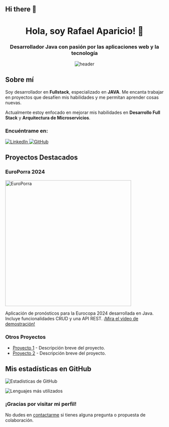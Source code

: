 ## Hi there 👋

<!-- Encabezado con una breve presentación -->
<h1 align="center">Hola, soy Rafael Aparicio! 👋</h1>
<h3 align="center">Desarrollador Java con pasión por las aplicaciones web y la tecnología</h3>

<!-- Imagen de cabecera -->
<p align="center">
  <img src="https://user-images.githubusercontent.com/XXXXX/header-image.png" alt="header" />
</p>

<!-- Sección sobre mí -->
<h2>Sobre mí</h2>
<p>Soy desarrollador en <strong>Fullstack</strong>, especializado en <strong>JAVA</strong>. Me encanta trabajar en proyectos que desafíen mis habilidades y me permitan aprender cosas nuevas.</p>
<p>Actualmente estoy enfocado en mejorar mis habilidades en <strong>Desarrollo Full Stack</strong> y <strong>Arquitectura de Microservicios</strong>.</p>

<!-- Enlaces a redes sociales -->
<h3>Encuéntrame en:</h3>
<p>
  <a href="https://www.linkedin.com/in/rafael-aparicio8/">
    <img src="https://img.shields.io/badge/LinkedIn-blue?style=flat&logo=linkedin" alt="LinkedIn">
  </a>
  <a href="https://github.com/RafaelAparicio8">
    <img src="https://img.shields.io/badge/GitHub-000?style=flat&logo=github" alt="GitHub">
  </a>
</p>

<!-- Sección de proyectos destacados -->
<h2>Proyectos Destacados</h2>

<!-- Proyecto EuroPorra -->
<h3>EuroPorra 2024</h3>
<p>
  <a href="https://github.com/RafaelAparicio8/EuroPorra">
    <img src="https://img.youtube.com/vi/Wm0rx-MBwZM/0.jpg" alt="EuroPorra" style="width:400px;">
  </a>
</p>
<p>Aplicación de pronósticos para la Eurocopa 2024 desarrollada en Java. Incluye funcionalidades CRUD y una API REST. ¡<a href="https://youtu.be/Wm0rx-MBwZM">Mira el video de demostración!</a></p>

<!-- Otros proyectos -->
<h3>Otros Proyectos</h3>
<ul>
  <li><a href="https://github.com/RafaelAparicio8/Proyecto1">Proyecto 1</a> - Descripción breve del proyecto.</li>
  <li><a href="https://github.com/RafaelAparicio8/Proyecto2">Proyecto 2</a> - Descripción breve del proyecto.</li>
</ul>

<!-- Sección de estadísticas de GitHub -->
<h2>Mis estadísticas en GitHub</h2>
<p>
  <img src="https://github-readme-stats.vercel.app/api?username=RafaelAparicio8&show_icons=true&theme=radical" alt="Estadísticas de GitHub">
</p>
<p>
  <img src="https://github-readme-stats.vercel.app/api/top-langs/?username=RafaelAparicio8&layout=compact&theme=radical" alt="Lenguajes más utilizados">
</p>

<!-- Footer con un mensaje de contacto -->
<h3>¡Gracias por visitar mi perfil!</h3>
<p>No dudes en <a href="mailto:rafael.aparicio8@example.com">contactarme</a> si tienes alguna pregunta o propuesta de colaboración.</p>
